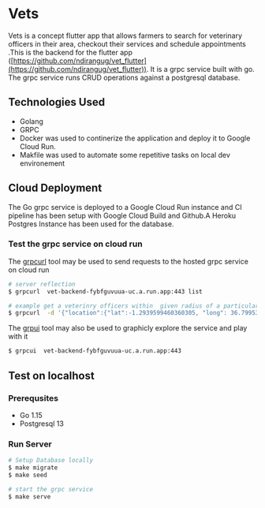 # Vets

Vets is a concept flutter app that allows farmers to search for veterinary officers in their area, checkout their services and schedule appointments .This is the backend for the flutter app ([https://github.com/ndirangug/vet_flutter](https://github.com/ndirangug/vet_flutter)). It is a grpc service built with go.
The grpc service runs CRUD operations against a postgresql database.
  
## Technologies Used 
- Golang
- GRPC
- Docker was  used to continerize the application and deploy it to Google Cloud Run.
- Makfile was used to automate some repetitive tasks on local dev environement


## Cloud Deployment
The Go grpc service is deployed to a Google Cloud Run instance and CI pipeline has been setup with Google Cloud Build and Github.A Heroku Postgres Instance has been used for the database.
### Test the grpc service on cloud run
The [grpcurl](https://github.com/fullstorydev/grpcurl) tool may be used to send requests to the hosted grpc service on cloud run
```bash
# server reflection
$ grpcurl  vet-backend-fybfguvuua-uc.a.run.app:443 list

# example get a veterinry officers within  given radius of a particular location
$ grpcurl  -d '{"location":{"lat":-1.2939599460360305, "long": 36.799532813964184}, "radius": 300}'  vet-backend-fybfguvuua-uc.a.run.app:443 vet_backend.VetsBackend/GetVeterinariansInLocation
```
The [grpui](https://github.com/fullstorydev/grpcurl) tool may also be used to graphicly explore the service and play with it
```bash
$ grpcui  vet-backend-fybfguvuua-uc.a.run.app:443 
```



## Test on localhost
### Prerequsites
- Go 1.15
- Postgresql 13

### Run Server

```bash
# Setup Database locally
$ make migrate
$ make seed

# start the grpc service
$ make serve
```

